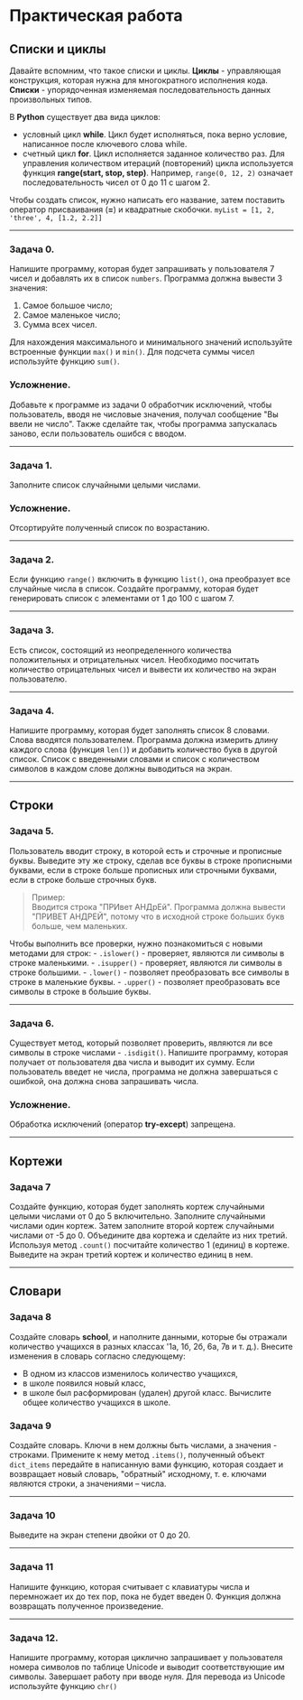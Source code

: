 # Практическая работа
## Списки и циклы

Давайте вспомним, что такое списки и циклы.
**Циклы** - управляющая конструкция, которая нужна для многократного исполнения кода.
**Cписки** - упорядоченная изменяемая последовательность данных произвольных типов.

В **Python** существует два вида циклов:
- условный цикл **while**. Цикл будет исполняться, пока верно условие, написанное после ключевого слова while.
- счетный цикл **for**. Цикл исполняется заданное количество раз. Для управления количеством итераций (повторений) цикла используется функция **range(start, stop, step)**. Например, <code>range(0, 12, 2)</code> означает последовательность чисел от 0 до 11 с шагом 2.

Чтобы создать список, нужно написать его название, затем поставить оператор присваивания (**=**) и квадратные скобочки. <code>myList = [1, 2, 'three', 4, [1.2, 2.2]]</code>
<hr>

### Задача 0.
Напишите программу, которая будет запрашивать у пользователя 7 чисел и добавлять их в список <code>numbers</code>. Программа должна вывести 3 значения:
1. Самое большое число;
2. Самое маленькое число;
3. Сумма всех чисел.

Для нахождения максимального и минимального значений используйте встроенные функции <code>max()</code> и <code>min()</code>. Для подсчета суммы чисел используйте функцию <code>sum()</code>.

### Усложнение.
Добавьте к программе из задачи 0 обработчик исключений, чтобы пользователь, вводя не числовые значения, получал сообщение "Вы ввели не число". Также сделайте так, чтобы программа запускалась заново, если пользователь ошибся с вводом.
<hr>

### Задача 1.
Заполните список случайными целыми числами.
### Усложнение.
Отсортируйте полученный список по возрастанию.
<hr>

### Задача 2.
Если функцию <code>range()</code> включить в функцию <code>list()</code>, она преобразует все случайные числа в список. Создайте программу, которая будет генерировать список с элементами от 1 до 100 с шагом 7.
<hr>

### Задача 3.
Есть список, состоящий из неопределенного количества положительных и отрицательных чисел. Необходимо посчитать количество отрицательных чисел и вывести их количество на экран пользователю.
<hr>

### Задача 4.
Напишите программу, которая будет заполнять список 8 словами. Слова вводятся пользователем. Программа должна измерить длину каждого слова (функция <code>len()</code>) и добавить количество букв в другой список. Список с введенными словами и список с количеством символов в каждом слове должны выводиться на экран.
<hr>

## Строки
### Задача 5.
Пользователь вводит строку, в которой есть и строчные и прописные буквы. Выведите эту же строку, сделав все буквы в строке прописными буквами, если в строке больше прописных или строчными буквами, если в строке больше строчных букв. 
<blockquote>
Пример:<br>
Вводится строка "ПРИвет АНДрЕй". Программа должна вывести "ПРИВЕТ АНДРЕЙ", потому что в исходной строке больших букв больше, чем маленьких.
</blockquote>
Чтобы выполнить все проверки, нужно познакомиться с новыми методами для строк:
- <code>.islower()</code> - проверяет, являются ли символы в строке маленькими. 
- <code>.isupper()</code> - проверяет, являются ли символы в строке большими. 
- <code>.lower()</code> - позволяет преобразовать все символы в строке в маленькие буквы.
- <code>.upper()</code> - позволяет преобразовать все символы в строке в большие буквы.
<hr>

### Задача 6. 
Существует метод, который позволяет проверить, являются ли все символы в строке числами - <code>.isdigit()</code>.
Напишите программу, которая получает от пользователя два числа и выводит их сумму. Если пользователь введет не числа, программа не должна завершаться с ошибкой, она должна снова запрашивать числа. 

### Усложнение.
Обработка исключений (оператор **try-except**) запрещена.
<hr>

## Кортежи
### Задача 7
Создайте функцию, которая будет заполнять кортеж случайными целыми числами от 0 до 5 включительно.
Заполните случайными числами один кортеж. Затем заполните второй кортеж случайными числами от -5 до 0.
Объедините два кортежа и сделайте из них третий. Используя метод <code>.count()</code> посчитайте количество
1 (единиц) в кортеже. Выведите на экран третий кортеж и количество единиц в нем.

<hr>

## Словари
### Задача 8
Создайте словарь **school**, и наполните данными, которые бы отражали количество учащихся в разных классах '1а, 1б, 2б, 6а, 7в и т. д.). Внесите изменения в словарь согласно следующему: 
- В одном из классов изменилось количество учащихся, 
- в школе появился новый класс,
- в школе был расформирован (удален) другой класс. Вычислите общее количество учащихся в школе.
</hr>

### Задача 9
Создайте словарь. Ключи в нем должны быть числами, а значения - строками.
Примените к нему метод <code>.items()</code>, полученный объект <code>dict_items</code> передайте в написанную вами функцию, которая создает и
возвращает новый словарь, "обратный" исходному, т. е. ключами являются строки, а значениями – числа.
 
<hr>

### Задача 10
Выведите на экран степени двойки от 0 до 20.
<hr>

### Задача 11
Напишите функцию, которая считывает с клавиатуры числа и перемножает их до тех пор, пока не будет
введен 0. Функция должна возвращать полученное произведение.
<hr>

### Задача 12.
Напишите программу, которая циклично запрашивает у пользователя номера символов по таблице
Unicode и выводит соответствующие им символы. Завершает работу при вводе нуля. Для перевода из Unicode используйте функцию <code>chr()</code>


